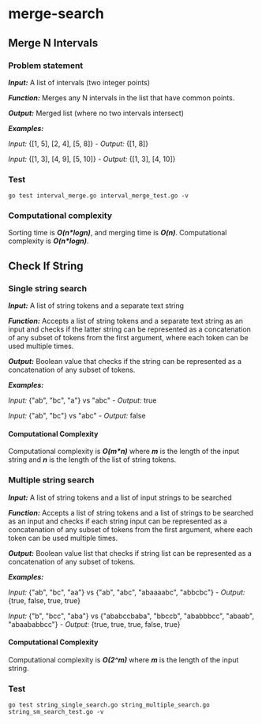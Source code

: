 # merge-search

## Merge N Intervals
### Problem statement
***Input:*** A list of intervals (two integer points)

***Function:*** Merges any N intervals in the list that have common points. 

***Output:*** Merged list (where no two intervals intersect)

***Examples:***

*Input:* {[1, 5], [2, 4], [5, 8]} - 
*Output:* {[1, 8]}

*Input:* {[1, 3], [4, 9], [5, 10]} - 
*Output:* {[1, 3], [4, 10]}
### Test

```go test interval_merge.go interval_merge_test.go -v```

### Computational complexity

Sorting time is ***O(n\*logn)***, and merging time is ***O(n)***. Computational complexity is ***O(n\*logn)***.

## Check If String 
### Single string search
***Input:*** A list of string tokens and a separate text string 

***Function:*** Accepts a list of string tokens and a separate text string as an input and checks if the latter string can be represented as a concatenation of any subset of tokens from the first argument, where each token can be used multiple times.

***Output:*** Boolean value that checks if the string can be represented as a concatenation of any subset of tokens.

***Examples:***

*Input:* {"ab", "bc", "a"} vs "abc" - 
*Output:* true

*Input:* {"ab", "bc"} vs "abc" - 
*Output:* false

#### Computational Complexity

Computational complexity is ***O(m\*n)*** where ***m*** is the length of the input string and ***n*** is the length of the list of string tokens.

### Multiple string search
***Input:*** A list of string tokens and a list of input strings to be searched

***Function:*** Accepts a list of string tokens and a list of strings to be searched as an input and checks if each string input can be represented as a concatenation of any subset of tokens from the first argument, where each token can be used multiple times.

***Output:*** Boolean value list that checks if string list can be represented as a concatenation of any subset of tokens.

***Examples:***

*Input:* {"ab", "bc", "aa"} vs {"ab", "abc", "abaaaabc", "abbcbc"} - 
*Output:* {true, false, true, true}

*Input:* {"b", "bcc", "aba"} vs {"ababccbaba", "bbccb", "ababbbcc", "abaab", "abaababbcc"} - 
*Output:* {true, true, true, false, true}

#### Computational Complexity

Computational complexity is ***O(2^m)*** where ***m*** is the length of the input string.

### Test

```go test string_single_search.go string_multiple_search.go string_sm_search_test.go -v```
